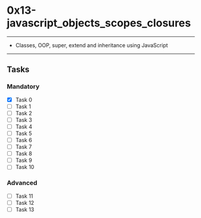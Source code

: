 # 0x13-javascript_objects_scopes_closures

---
* Classes, OOP, super, extend and inheritance using JavaScript
---

## Tasks
### Mandatory
- [x] Task 0
- [ ] Task 1
- [ ] Task 2
- [ ] Task 3
- [ ] Task 4
- [ ] Task 5
- [ ] Task 6
- [ ] Task 7
- [ ] Task 8
- [ ] Task 9
- [ ] Task 10

### Advanced
- [ ] Task 11
- [ ] Task 12
- [ ] Task 13
